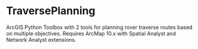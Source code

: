 # TraversePlanning
ArcGIS Python Toolbox with 2 tools for planning rover traverse routes based on multiple objectives.
Requires ArcMap 10.x with Spatial Analyst and Network Analyst extensions.

